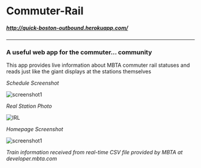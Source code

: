 # Commuter-Rail
##### http://quick-boston-outbound.herokuapp.com/
___

### A useful web app for the commuter... community

This app provides live information about MBTA commuter rail statuses and reads
just like the giant displays at the stations themselves

_Schedule Screenshot_

![screenshot1](http://i.imgur.com/CFKDxLK.png)


_Real Station Photo_

![IRL](http://i.imgur.com/S9foYy2.jpg)

_Homepage Screenshot_

![screenshot1](http://i.imgur.com/HJLJWR3.jpg)

_Train information received from real-time CSV file
provided by MBTA at developer.mbta.com_
